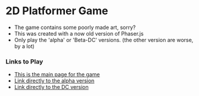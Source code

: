 # 2D Platformer Game

* The game contains some poorly made art, sorry?
* This was created with a now old version of Phaser.js
* Only play the 'alpha' or 'Beta-DC' versions. (the other version are worse, by a lot)

### Links to Play

* [This is the main page for the game](thefungame.netlify.app)
* [Link directly to the alpha version](thefungame.netlify.app/alpha/)
* [Link directly to the DC version](thefungame.netlify.app/dungeon/)

